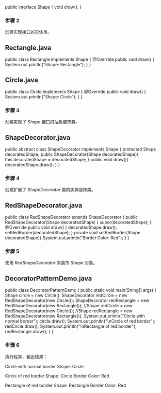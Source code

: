 public interface Shape { void draw(); }

### 步骤 2

创建实现接口的实体类。

## Rectangle.java

public class Rectangle implements Shape { @Override public void draw() { System.out.println("Shape: Rectangle"); } }

## Circle.java

public class Circle implements Shape { @Override public void draw() { System.out.println("Shape: Circle"); } }

### 步骤 3

创建实现了 _Shape_ 接口的抽象装饰类。

## ShapeDecorator.java

public abstract class ShapeDecorator implements Shape { protected Shape decoratedShape; public ShapeDecorator(Shape decoratedShape){ this.decoratedShape = decoratedShape; } public void draw(){ decoratedShape.draw(); } }

### 步骤 4

创建扩展了 _ShapeDecorator_ 类的实体装饰类。

## RedShapeDecorator.java

public class RedShapeDecorator extends ShapeDecorator { public RedShapeDecorator(Shape decoratedShape) { super(decoratedShape); } @Override public void draw() { decoratedShape.draw(); setRedBorder(decoratedShape); } private void setRedBorder(Shape decoratedShape){ System.out.println("Border Color: Red"); } }

### 步骤 5

使用 _RedShapeDecorator_ 来装饰 _Shape_ 对象。

## DecoratorPatternDemo.java

public class DecoratorPatternDemo { public static void main(String[] args) { Shape circle = new Circle(); ShapeDecorator redCircle = new RedShapeDecorator(new Circle()); ShapeDecorator redRectangle = new RedShapeDecorator(new Rectangle()); //Shape redCircle = new RedShapeDecorator(new Circle()); //Shape redRectangle = new RedShapeDecorator(new Rectangle()); System.out.println("Circle with normal border"); circle.draw(); System.out.println("\nCircle of red border"); redCircle.draw(); System.out.println("\nRectangle of red border"); redRectangle.draw(); } }

### 步骤 6

执行程序，输出结果：

Circle with normal border
Shape: Circle

Circle of red border
Shape: Circle
Border Color: Red

Rectangle of red border
Shape: Rectangle
Border Color: Red